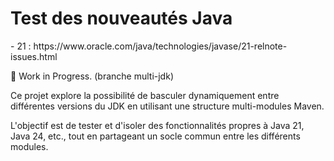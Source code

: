 <h1>Test des nouveautés Java</h1>
- 21 : https://www.oracle.com/java/technologies/javase/21-relnote-issues.html
  
🚧 Work in Progress. (branche multi-jdk)
  
Ce projet explore la possibilité de basculer dynamiquement entre différentes versions du JDK en utilisant une structure multi-modules Maven.

L'objectif est de tester et d'isoler des fonctionnalités propres à Java 21, Java 24, etc., tout en partageant un socle commun entre les différents modules.
